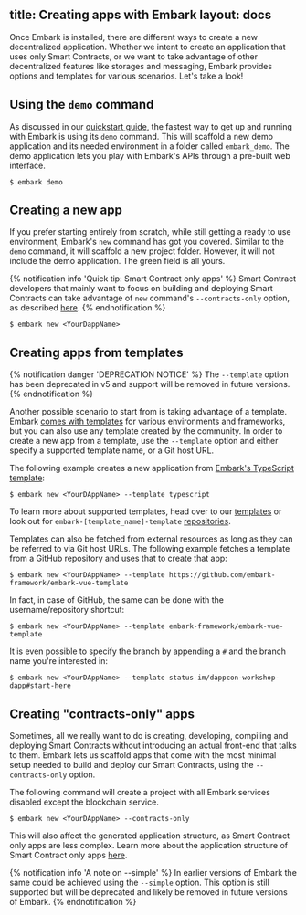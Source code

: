 title: Creating apps with Embark
layout: docs
---

Once Embark is installed, there are different ways to create a new decentralized application. Whether we intent to create an application that uses only Smart Contracts, or we want to take advantage of other decentralized features like storages and messaging, Embark provides options and templates for various scenarios. Let's take a look!

## Using the `demo` command

As discussed in our [quickstart guide](/docs/quick_start.html), the fastest way to get up and running with Embark is using its `demo` command. This will scaffold a new demo application and its needed environment in a folder called `embark_demo`. The demo application lets you play with Embark's APIs through a pre-built web interface.

```
$ embark demo
```

## Creating a new app

If you prefer starting entirely from scratch, while still getting a ready to use environment, Embark's `new` command has got you covered. Similar to the `demo` command, it will scaffold a new project folder. However, it will not include the demo application. The green field is all yours.

{% notification info 'Quick tip: Smart Contract only apps' %}
Smart Contract developers that mainly want to focus on building and deploying Smart Contracts can take advantage of `new` command's `--contracts-only` option, as described [here](create_project.html#Creating-“contracts-only”-apps).
{% endnotification %}

```
$ embark new <YourDappName>
```

## Creating apps from templates
{% notification danger 'DEPRECATION NOTICE' %}
The `--template` option has been deprecated in v5 and support will be removed in future versions.
{% endnotification %}

Another possible scenario to start from is taking advantage of a template. Embark [comes with templates](/templates) for various environments and frameworks, but you can also use any template created by the community. In order to create a new app from a template, use the `--template` option and either specify a supported template name, or a Git host URL.

The following example creates a new application from [Embark's TypeScript template](https://github.com/embark-framework/embark-typescript-template):

```
$ embark new <YourDAppName> --template typescript
```

To learn more about supported templates, head over to our [templates](/templates) or look out for `embark-[template_name]-template` [repositories](https://github.com/embark-framework?utf8=%E2%9C%93&q=template&type=&language=).

Templates can also be fetched from external resources as long as they can be referred to via Git host URLs. The following example fetches a template from a GitHub repository and uses that to create that app:

```
$ embark new <YourDAppName> --template https://github.com/embark-framework/embark-vue-template
```

In fact, in case of GitHub, the same can be done with the username/repository shortcut:

```
$ embark new <YourDAppName> --template embark-framework/embark-vue-template
```

It is even possible to specify the branch by appending a `#` and the branch name you're interested in:

```
$ embark new <YourDAppName> --template status-im/dappcon-workshop-dapp#start-here
```

## Creating "contracts-only" apps

Sometimes, all we really want to do is creating, developing, compiling and deploying Smart Contracts without introducing an actual front-end that talks to them. Embark lets us scaffold apps that come with the most minimal setup needed to build and deploy our Smart Contracts, using the `--contracts-only` option.

The following command will create a project with all Embark services disabled except the blockchain service.

```
$ embark new <YourDAppName> --contracts-only
```

This will also affect the generated application structure, as Smart Contract only apps are less complex. Learn more about the application structure of Smart Contract only apps [here](structure.html#Simple-template-structure).

{% notification info 'A note on --simple' %}
In earlier versions of Embark the same could be achieved using the `--simple` option. This option is still supported but will be deprecated and likely be removed in future versions of Embark.
{% endnotification %}

